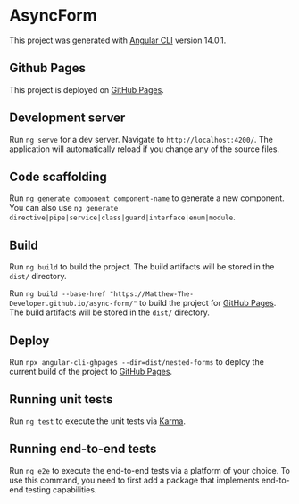 # AsyncForm

This project was generated with [Angular CLI](https://github.com/angular/angular-cli) version 14.0.1.

## Github Pages

This project is deployed on [GitHub Pages](https://matthew-the-developer.github.io/async-form/).

## Development server

Run `ng serve` for a dev server. Navigate to `http://localhost:4200/`. The application will automatically reload if you change any of the source files.

## Code scaffolding

Run `ng generate component component-name` to generate a new component. You can also use `ng generate directive|pipe|service|class|guard|interface|enum|module`.

## Build

Run `ng build` to build the project. The build artifacts will be stored in the `dist/` directory.

Run `ng build --base-href "https://Matthew-The-Developer.github.io/async-form/"` to build the project for [GitHub Pages](https://matthew-the-developer.github.io/async-form/). The build artifacts will be stored in the `dist/` directory.

## Deploy

Run `npx angular-cli-ghpages --dir=dist/nested-forms` to deploy the current build of the project to [GitHub Pages](https://matthew-the-developer.github.io/nested-forms/).

## Running unit tests

Run `ng test` to execute the unit tests via [Karma](https://karma-runner.github.io).

## Running end-to-end tests

Run `ng e2e` to execute the end-to-end tests via a platform of your choice. To use this command, you need to first add a package that implements end-to-end testing capabilities.

